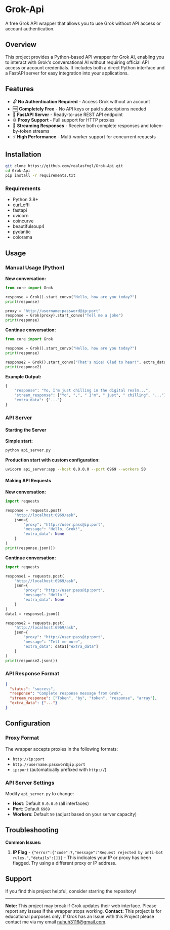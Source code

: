 # Grok-Api

A free Grok API wrapper that allows you to use Grok without API access or account authentication.

## Overview

This project provides a Python-based API wrapper for Grok AI, enabling you to interact with Grok's conversational AI without requiring official API access or account credentials. It includes both a direct Python interface and a FastAPI server for easy integration into your applications.

## Features

- 🔓 **No Authentication Required** - Access Grok without an account
- 🆓 **Completely Free** - No API keys or paid subscriptions needed
- 🚀 **FastAPI Server** - Ready-to-use REST API endpoint
- 🌐 **Proxy Support** - Full support for HTTP proxies
- 📡 **Streaming Responses** - Receive both complete responses and token-by-token streams
- ⚡ **High Performance** - Multi-worker support for concurrent requests

## Installation

```bash
git clone https://github.com/realasfngl/Grok-Api.git
cd Grok-Api
pip install -r requirements.txt
```

### Requirements

- Python 3.8+
- curl_cffi
- fastapi
- uvicorn
- coincurve
- beautifulsoup4
- pydantic
- colorama

## Usage

### Manual Usage (Python)

**New conversation:**
```python
from core import Grok

response = Grok().start_convo("Hello, how are you today?")
print(response)

proxy = "http://username:password@ip:port"
response = Grok(proxy).start_convo("Tell me a joke")
print(response)
```

**Continue conversation:**
```python
from core import Grok

response = Grok().start_convo("Hello, how are you today?")
print(response)

response2 = Grok().start_convo("That's nice! Glad to hear!", extra_data=response["extra_data"])
print(response2)
```
**Example Output:**
```python
{
    "response": "Yo, I'm just chilling in the digital realm...",
    "stream_response": ["Yo", ",", " I'm", " just", " chilling", "..."],
    "extra_data": {"..."}
}
```

### API Server

#### Starting the Server

**Simple start:**
```bash
python api_server.py
```

**Production start with custom configuration:**
```bash
uvicorn api_server:app --host 0.0.0.0 --port 6969 --workers 50
```

#### Making API Requests

**New conversation:**
```python
import requests

response = requests.post(
    "http://localhost:6969/ask",
    json={
        "proxy": "http://user:pass@ip:port",
        "message": "Hello, Grok!",
        "extra_data": None
    }
)
print(response.json())
```

**Continue conversation:**
```python
import requests

response1 = requests.post(
    "http://localhost:6969/ask",
    json={
        "proxy": "http://user:pass@ip:port",
        "message": "Hello!",
        "extra_data": None
    }
)
data1 = response1.json()

response2 = requests.post(
    "http://localhost:6969/ask",
    json={
        "proxy": "http://user:pass@ip:port",
        "message": "Tell me more",
        "extra_data": data1["extra_data"]
    }
)
print(response2.json())
```

### API Response Format

```json
{
  "status": "success",
  "response": "Complete response message from Grok",
  "stream_response": ["Token", "by", "token", "response", "array"],
  "extra_data": {"..."}
}
```

## Configuration

### Proxy Format

The wrapper accepts proxies in the following formats:
- `http://ip:port`
- `http://username:password@ip:port`
- `ip:port` (automatically prefixed with `http://`)

### API Server Settings

Modify `api_server.py` to change:
- **Host**: Default `0.0.0.0` (all interfaces)
- **Port**: Default `6969`
- **Workers**: Default `50` (adjust based on your server capacity)

## Troubleshooting

**Common Issues:**

1. **IP Flag** - `{"error":{"code":7,"message":"Request rejected by anti-bot rules.","details":[]}}` - This indicates your IP or proxy has been flagged. Try using a different proxy or IP address.

## Support

If you find this project helpful, consider starring the repository!

---

**Note:** This project may break if Grok updates their web interface. Please report any issues if the wrapper stops working.
**Contact:** This project is for educational purposes only. If Grok has an Issue with this Project please contact me via my email nuhuh3116@gmail.com.